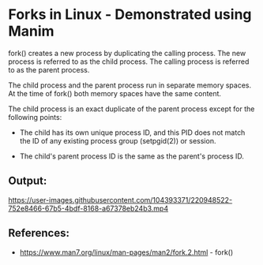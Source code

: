 # Forks in Linux - Demonstrated using Manim
fork() creates a new process by duplicating the calling process.
The new process is referred to as the child process.  The calling
process is referred to as the parent process. <br>

The child process and the parent process run in separate memory
spaces.  At the time of fork() both memory spaces have the same
content. <br>

The child process is an exact duplicate of the parent process
except for the following points: <br>

*  The child has its own unique process ID, and this PID does not
match the ID of any existing process group (setpgid(2)) or
session.

*  The child's parent process ID is the same as the parent's
process ID.

## Output:

https://user-images.githubusercontent.com/104393371/220948522-752e8466-67b5-4bdf-8168-a67378eb24b3.mp4


## References:
- https://www.man7.org/linux/man-pages/man2/fork.2.html - fork()

